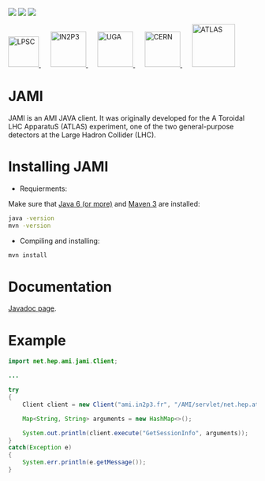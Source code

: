 [![][License img]][License]
[![][Dependency Status img]][Dependency Status]
[![][Maven Central img]][Maven Central]

<a href="http://lpsc.in2p3.fr/" target="_blank">
	<img src="http://www.cern.ch/ami/images/logo_lpsc.gif" alt="LPSC" height="62" />
</a>
&nbsp;&nbsp;&nbsp;&nbsp;
<a href="http://www.in2p3.fr/" target="_blank">
	<img src="http://www.cern.ch/ami/images/logo_in2p3.gif" alt="IN2P3" height="72" />
</a>
&nbsp;&nbsp;&nbsp;&nbsp;
<a href="http://www.univ-grenoble-alpes.fr/" target="_blank">
	<img src="http://www.cern.ch/ami/images/logo_uga.png" alt="UGA" height="72" />
</a>
&nbsp;&nbsp;&nbsp;&nbsp;
<a href="http://home.cern/" target="_blank">
	<img src="http://www.cern.ch/ami/images/logo_cern.png" alt="CERN" height="72" />
</a>
&nbsp;&nbsp;&nbsp;&nbsp;
<a href="http://atlas.cern/" target="_blank">
	<img src="http://www.cern.ch/ami/images/logo_atlas.png" alt="ATLAS" height="87" />
</a>

JAMI
====

JAMI is an AMI JAVA client. It was originally developed for the A Toroidal LHC ApparatuS (ATLAS) experiment, one of the two general-purpose detectors at the Large Hadron Collider (LHC).

Installing JAMI
===============

 * Requierments:

Make sure that [Java 6 (or more)](http://www.oracle.com/technetwork/java/javase/) and [Maven 3](http://maven.apache.org/) are installed:
```bash
java -version
mvn -version
```

 * Compiling and installing:

```bash
mvn install
```

Documentation
=============

[Javadoc page](https://www.cern.ch/ami/jami/).

Example
=======

```java
import net.hep.ami.jami.Client;

...

try
{
	Client client = new Client("ami.in2p3.fr", "/AMI/servlet/net.hep.atlas.Database.Bookkeeping.AMI.Servlet.FrontEnd", 443);

	Map<String, String> arguments = new HashMap<>();

	System.out.println(client.execute("GetSessionInfo", arguments));
}
catch(Exception e)
{
	System.err.println(e.getMessage());
}
```

[License]:http://www.cecill.info/licences/Licence_CeCILL-C_V1-en.txt
[License img]:https://img.shields.io/badge/license-CeCILL--C-blue.svg

[Dependency Status]:https://www.versioneye.com/user/projects/584f34ca5d8a5500433b8bec/
[Dependency Status img]:https://www.versioneye.com/user/projects/584f34ca5d8a5500433b8bec/badge.svg?style=flat

[Maven Central]:https://maven-badges.herokuapp.com/maven-central/net.hep.ami/jami
[Maven Central img]:https://maven-badges.herokuapp.com/maven-central/net.hep.ami/jami/badge.svg